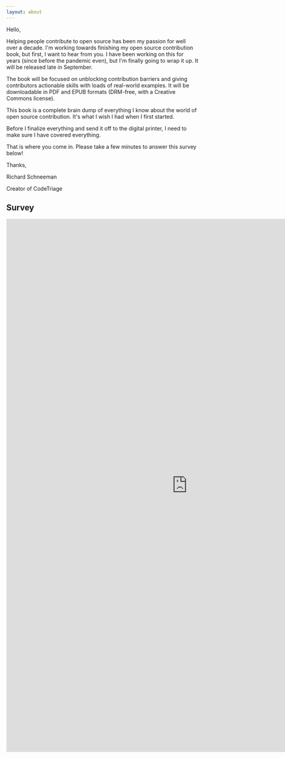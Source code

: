 ```yaml
---
layout: about
---
```


Hello,

Helping people contribute to open source has been my passion for well over a decade. I'm working towards finishing my open source contribution book, but first, I want to hear from you. I have been working on this for years (since before the pandemic even), but I'm finally going to wrap it up. It will be released late in September.


The book will be focused on unblocking contribution barriers and giving contributors actionable skills with loads of real-world examples. It will be downloadable in PDF and EPUB formats (DRM-free, with a Creative Commons license).


This book is a complete brain dump of everything I know about the world of open source contribution. It's what I wish I had when I first started.


Before I finalize everything and send it off to the digital printer, I need to make sure I have covered everything.


That is where you come in. Please take a few minutes to answer this survey below!


Thanks,

Richard Schneeman

Creator of CodeTriage

## Survey

<iframe src="https://docs.google.com/forms/d/e/1FAIpQLSdsbqYUpHnqBNetnmCZpOWy3HrPaDR9PPqNBL_lvS7h2nHAow/viewform?embedded=true" width="950" height="1400" frameborder="0" marginheight="0" marginwidth="0">Loading survey…</iframe>
